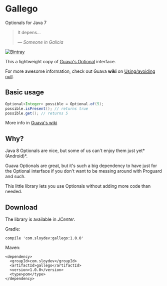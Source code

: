# Gallego
Optionals for Java 7

> It depens...
>
> — *Someone in Galicia*

[![Bintray](https://img.shields.io/bintray/v/sloy/maven/gallego.svg?maxAge=2592000)](https://bintray.com/sloy/maven/gallego/)

This a lightweight copy of [Guava's Optional](https://github.com/google/guava/blob/master/guava/src/com/google/common/base/Optional.java) interface.

For more awesome information, check out Guava **wiki** on [Using/avoiding null](https://github.com/google/guava/wiki/UsingAndAvoidingNullExplained).

## Basic usage
```java
Optional<Integer> possible = Optional.of(5);
possible.isPresent(); // returns true
possible.get(); // returns 5
```

More info in [Guava's wiki](https://github.com/google/guava/wiki/UsingAndAvoidingNullExplained#optional)

## Why?
Java 8 Optionals are nice, but some of us can't enjoy them just yet*(Android)*.

Guava Optionals are great, but it's such a big dependency to have just for the Optional interface if you don't want to be messing around with Proguard and such.

This little library lets you use Optionals without adding more code than needed.

## Download
The library is available in *JCenter*.

Gradle:
```
compile 'com.sloydev:gallego:1.0.0'
```

Maven:
```
<dependency>
  <groupId>com.sloydev</groupId>
  <artifactId>gallego</artifactId>
  <version>1.0.0</version>
  <type>pom</type>
</dependency>
```
